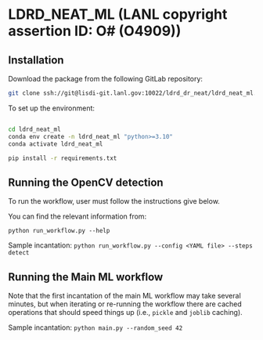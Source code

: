 # LDRD_NEAT_ML (LANL copyright assertion ID: O# (O4909))

## Installation

Download the package from the following GitLab repository:  

```bash
git clone ssh://git@lisdi-git.lanl.gov:10022/ldrd_dr_neat/ldrd_neat_ml.git

```

To set up the environment:  

```bash

cd ldrd_neat_ml
conda env create -n ldrd_neat_ml "python>=3.10"
conda activate ldrd_neat_ml

pip install -r requirements.txt
```

## Running the OpenCV detection

To run the workflow, user must follow the instructions 
give below. 

You can find the relevant information from:  

`python run_workflow.py --help`

Sample incantation: `python run_workflow.py --config <YAML file> --steps detect`

## Running the Main ML workflow

Note that the first incantation of the main ML
workflow may take several minutes, but when iterating
or re-running the workflow there are cached operations
that should speed things up (i.e., `pickle` and `joblib`
caching).

Sample incantation: `python main.py --random_seed 42`
